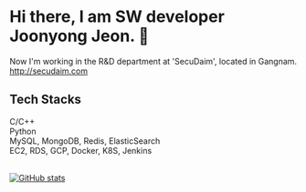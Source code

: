 # Hi there, I am SW developer Joonyong Jeon. 👋 #

Now I'm working in the R&D department at 'SecuDaim', located in Gangnam.
http://secudaim.com

<div align=left>
  <h2>Tech Stacks</h2>
</div>
<div align=left>
  C/C++
  <br>
  Python
  <br>
  MySQL, MongoDB, Redis, ElasticSearch
  <br>
  EC2, RDS, GCP, Docker, K8S, Jenkins
  <br>
</div>
<br>

[![GitHub stats](https://github-readme-stats.vercel.app/api?username=draidev&show_icons=true&theme=dark)](https://github.com/anuraghazra/github-readme-stats)
<!--
**draidev/github_introduce** is a ✨ _special_ ✨ repository because its `README.md` (this file) appears on your GitHub profile.

Here are some ideas to get you started:

- 🔭 I’m currently working on ...
- 🌱 I’m currently learning ...
- 👯 I’m looking to collaborate on ...
- 🤔 I’m looking for help with ...
- 💬 Ask me about ...
- 📫 How to reach me: ...
- 😄 Pronouns: ...
- ⚡ Fun fact: ...
-->
